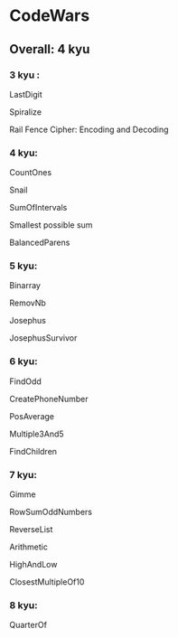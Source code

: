 # CodeWars

## Overall: 4 kyu

### 3 kyu :
LastDigit

Spiralize

Rail Fence Cipher: Encoding and Decoding

### 4 kyu:
CountOnes

Snail

SumOfIntervals

Smallest possible sum

BalancedParens

### 5 kyu:
Binarray

RemovNb

Josephus

JosephusSurvivor

### 6 kyu:
FindOdd

CreatePhoneNumber

PosAverage

Multiple3And5

FindChildren

### 7 kyu:
Gimme

RowSumOddNumbers

ReverseList

Arithmetic

HighAndLow

ClosestMultipleOf10

### 8 kyu:
QuarterOf
